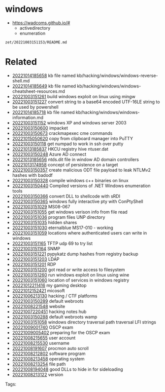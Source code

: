 # windows
- https://wadcoms.github.io/# 
  - activedirectory
  - enumeration

` zet/20221003151153/README.md `

# Related

- [20221014185658](/zet/20221014185658/README.md) kb file named kb/hacking/windows/windows-reverse-shell.md
- [20221014185649](/zet/20221014185649/README.md) kb file named kb/hacking/windows/windows-cheatsheet-resources.md
- [20221003151261](/zet/20221003151261/README.md) build windows exploit on linux using mingw
- [20221003151227](/zet/20221003151227/README.md) convert string to a base64 encoded UTF-16LE string to be used by powershell
- [20221014185718](/zet/20221014185718/README.md) kb file named kb/hacking/windows/windows-information.md
- [20221003151152](/zet/20221003151152/README.md) windows XP and windows server 2003
- [20221003150600](/zet/20221003150600/README.md) impacket
- [20221003150673](/zet/20221003150673/README.md) crackmapexec cme commands
- [20221015050620](/zet/20221015050620/README.md) copy from clipboard manager into PuTTY
- [20221003150118](/zet/20221003150118/README.md) get numpad to work in ssh over putty
- [20221013185837](/zet/20221013185837/README.md) HKCU registry hive ntuser.dat
- [20221003150248](/zet/20221003150248/README.md) Azure AD connect
- [20221013185656](/zet/20221013185656/README.md) ntds.dit file in window AD domain controllers
- [20221013174958](/zet/20221013174958/README.md) concept of persistence on a target
- [20221003150357](/zet/20221003150357/README.md) create malicious ODT file payload to leak NTLMv2 hashes with badodf
- [20221003150328](/zet/20221003150328/README.md) compile windows c++ binaries on linux
- [20221003150440](/zet/20221003150440/README.md) Compiled versions of .NET Windows enumeration tools
- [20221003150366](/zet/20221003150366/README.md) convert DLL to shellcode with sRDI
- [20221003150365](/zet/20221003150365/README.md) windows fully interactive pty with ConPtyShell
- [20221003151029](/zet/20221003151029/README.md) MS08-067
- [20221003151055](/zet/20221003151055/README.md) get windows verison info from file read
- [20221003151036](/zet/20221003151036/README.md) program files UNP directory
- [20221003151035](/zet/20221003151035/README.md) hidden shares
- [20221003151030](/zet/20221003151030/README.md) eternalblue MS17-010 - working
- [20221003151059](/zet/20221003151059/README.md) locations where authenticated users can write in windows
- [20221003151165](/zet/20221003151165/README.md) TFTP udp 69 to try list
- [20221003151164](/zet/20221003151164/README.md) SNMP
- [20221003151221](/zet/20221003151221/README.md) pypykatz dump hashes from registry backup
- [20221003151203](/zet/20221003151203/README.md) LDAP
- [20221003151201](/zet/20221003151201/README.md) RDP
- [20221003151200](/zet/20221003151200/README.md) got read or write access to filesystem
- [20221003151260](/zet/20221003151260/README.md) run windows exploit on linux using wine
- [20221003151060](/zet/20221003151060/README.md) location of services in windows registry
- [20221012211416](/zet/20221012211416/README.md) my gaming desktop
- [20221012152421](/zet/20221012152421/README.md) micosoft
- [20221006213130](/zet/20221006213130/README.md) hacking / CTF platforms
- [20221003150289](/zet/20221003150289/README.md) default webroots
- [20221008221548](/zet/20221008221548/README.md) website
- [20221007220451](/zet/20221007220451/README.md) hacking notes hub
- [20221003150288](/zet/20221003150288/README.md) default webroots wamp
- [20221003151058](/zet/20221003151058/README.md) windows directory traversal path traversal LFI strings
- [20221009001740](/zet/20221009001740/README.md) OSCP exam
- [20221009005402](/zet/20221009005402/README.md) preparing for the OSCP exam
- [20221008215655](/zet/20221008215655/README.md) user account
- [20221008215530](/zet/20221008215530/README.md) username
- [20221008191607](/zet/20221008191607/README.md) procmon auto scroll
- [20221008212802](/zet/20221008212802/README.md) software program
- [20221008213458](/zet/20221008213458/README.md) operating system
- [20221008213254](/zet/20221008213254/README.md) file path
- [20221008194048](/zet/20221008194048/README.md) good DLLs to hide in for sideloading
- [20221008213122](/zet/20221008213122/README.md) version

Tags:

    
